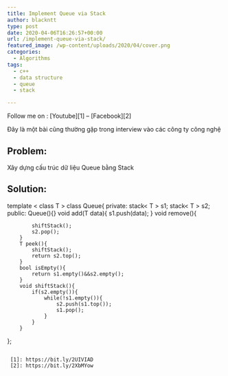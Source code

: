 ```yaml
---
title: Implement Queue via Stack
author: blackntt
type: post
date: 2020-04-06T16:26:57+00:00
url: /implement-queue-via-stack/
featured_image: /wp-content/uploads/2020/04/cover.png
categories:
  - Algorithms
tags:
  - c++
  - data structure
  - queue
  - stack

---
```

Follow me on : [Youtube][1] &#8211; [Facebook][2]

Đây là một bài cũng thường gặp trong interview vào các công ty công nghệ

## Problem:

Xây dựng cấu trúc dữ liệu Queue bằng Stack

## Solution: 

template < class T >
class Queue{
	private:
		stack< T > s1;
		stack< T > s2;
	public:
		Queue(){}
		void add(T data){
			s1.push(data);
		}
		void remove(){

			shiftStack();
			s2.pop();
		}
		T peek(){
			shiftStack();
			return s2.top();
		}
		bool isEmpty(){
			return s1.empty()&&s2.empty();
		}
		void shiftStack(){
			if(s2.empty()){
				while(!s1.empty()){
					s2.push(s1.top());
					s1.pop();
				}
			}
		}

};
```

 [1]: https://bit.ly/2UIVIAD
 [2]: https://bit.ly/2XbMYow